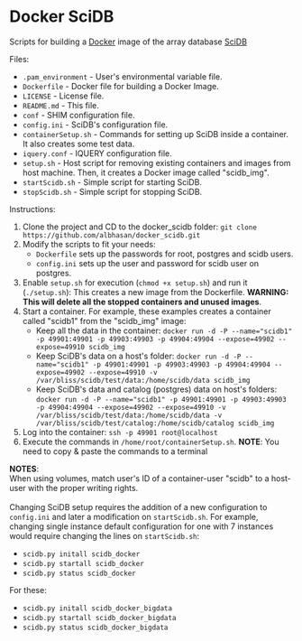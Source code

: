 Docker SciDB
============

Scripts for building a <a href="http://www.docker.com/">Docker</a> image of the array database <a href="http://www.scidb.org/">SciDB</a> 

Files:
<ul>
<li><code>.pam_environment</code> - User's environmental variable file.</li>
<li><code>Dockerfile</code> - Docker file for building a Docker Image.</li>
<li><code>LICENSE</code> - License file.</li>
<li><code>README.md</code> - This file.</li>
<li><code>conf</code> - SHIM configuration file.</li>
<li><code>config.ini</code> - SciDB's configuration file.</li>
<li><code>containerSetup.sh</code> - Commands for setting up SciDB inside a container. It also creates some test data.</li>
<li><code>iquery.conf</code> - IQUERY configuration file.</li>
<li><code>setup.sh</code> - Host script for removing existing containers and images from host machine. Then, it creates a Docker image called "scidb_img".</li>
<li><code>startScidb.sh</code> - Simple script for starting SciDB.</li>
<li><code>stopScidb.sh</code> - Simple script for stopping SciDB.</li>
</ul>

Instructions:

<ol>
<li>Clone the project and CD to the docker_scidb folder: <code>git clone https://github.com/albhasan/docker_scidb.git</code></li>
<li>Modify the scripts to fit your needs:
	<ul>
	<li><code>Dockerfile</code> sets up the passwords for root, postgres and scidb users.</li>
	<li><code>config.ini</code> sets up the user and password for scidb user on postgres.</li>
	</ul> 
</li>
<li>Enable <code>setup.sh</code> for execution (<code>chmod +x setup.sh</code>) and run it (<code>./setup.sh</code>): This creates a new image from the Dockerfile. <b>WARNING: This will delete all the stopped containers and unused images</b>.
<li>Start a container. For example, these examples creates a container called "scidb1" from the "scidb_img" image:
	<ul>
	<li>Keep all the data in the container: <code>docker run -d -P --name="scidb1" -p 49901:49901 -p 49903:49903 -p 49904:49904 --expose=49902 --expose=49910 scidb_img</code></li>
	<li>Keep SciDB's data on a host's folder: <code>docker run -d -P --name="scidb1" -p 49901:49901 -p 49903:49903 -p 49904:49904 --expose=49902 --expose=49910 -v /var/bliss/scidb/test/data:/home/scidb/data scidb_img</code></li>
	<li>Keep SciDB's data and catalog (postgres) data on host's folders: <code>docker run -d -P --name="scidb1" -p 49901:49901 -p 49903:49903 -p 49904:49904 --expose=49902 --expose=49910 -v /var/bliss/scidb/test/data:/home/scidb/data -v /var/bliss/scidb/test/catalog:/home/scidb/catalog scidb_img</code></li>
	</ul>
</li>
<li>Log into the container: <code>ssh -p 49901 root@localhost</code></li>
<li>Execute the commands in <code>/home/root/containerSetup.sh</code>. <b>NOTE</b>: You need to copy & paste the commands to a terminal</li>
</ol> 

<b>NOTES</b>:<br/>
When using volumes, match user's ID of a container-user "scidb" to a host-user with the proper writing rights.
<br/>
<br/>
Changing SciDB setup requires the addition of a new configuration to <code>config.ini</code> and later a modification on <code>startScidb.sh</code>. For example, changing single instance default configuration for one with 7 instances would require changing the lines on <code>startScidb.sh</code>:
<br/>
<ul>
<li><code>scidb.py initall scidb_docker</code></li>
<li><code>scidb.py startall scidb_docker</code></li>
<li><code>scidb.py status scidb_docker</code></li>
</ul>
For these:
<ul>
<li><code>scidb.py initall scidb_docker_bigdata</code></li>
<li><code>scidb.py startall scidb_docker_bigdata</code></li>
<li><code>scidb.py status scidb_docker_bigdata</code></li>
</ul>

